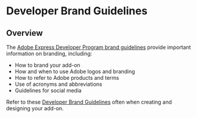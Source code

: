 # Developer Brand Guidelines

## Overview
The [Adobe Express Developer Program brand guidelines](https://developer.adobe.com/express/embed-sdk/docs/assets/34359598a6bd85d69f1f09839ec43e12/Adobe_Express_Partner_Program_brand_guide.pdf) provide important information on branding, including:

- How to brand your add-on
- How and when to use Adobe logos and branding
- How to refer to Adobe products and terms
- Use of acronyms and abbreviations
- Guidelines for social media

Refer to these [Developer Brand Guidelines](https://developer.adobe.com/express/embed-sdk/docs/assets/34359598a6bd85d69f1f09839ec43e12/Adobe_Express_Partner_Program_brand_guide.pdf) often when creating and designing your add-on.
